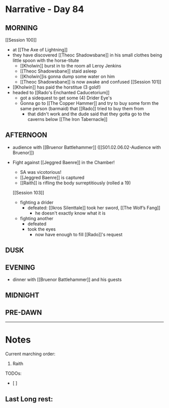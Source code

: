 # Narrative - Day 84

## MORNING
[[Session 100]]
- at [[The Axe of Lightning]]
- they have discovered [[Theoc Shadowsbane]] in his small clothes being little spoon with the horse-titute
    - [[Kholwin]] burst in to the room all Leroy Jenkins
    - [[Theoc Shadowsbane]] staid asleep
    - [[Kholwin]]is gonna dump some water on him
    - [[Theoc Shadowsbane]] is now awake and confused
[[Session 101]]
- [[Kholwin]] has paid the horstitue (3 gold!)
- headed to [[Rado's Enchanted Caducetorium]]
    - got a sidequest to get some (4) Drider Eye's 
    - Gonna go to [[The Copper Hammer]] and try to buy some form the same person (barmaid) that [[Rado]] tried to buy them from
        - that didn't work and the dude said that they gotta go to the caverns below [[The Iron Tabernacle]]

## AFTERNOON
- audience with [[Bruenor Battlehammer]] ([[S01.02.06.02-Audience with Bruenor]])
- Fight against [[Jeggred Baenre]] in the Chamber!
    - SA was vicotorious!
    - [[Jeggred Baenre]] is captured
    - [[Raith]] is rifling the body surreptitiously (rolled a 19)
    
    [[Session 103]]
    - fighting a drider
        - defeated: [[Ikros Silenttale]] took her sword, [[The Wolf’s Fang]]
            - he doesn't exactly know what it is
    - fighting another
        - defeated
        - took the eyes
            - now have enough to fill [[Rado]]'s request
 

## DUSK

## EVENING
- dinner with [[Bruenor Battlehammer]] and his guests

## MIDNIGHT

## PRE-DAWN

___
# Notes
Current marching order:
1. Raith

TODOs:
- [ ] 
  
Last Long rest:
- 